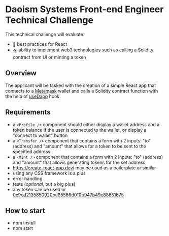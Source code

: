 # Daoism Systems Front-end Engineer Technical Challenge 

This technical challenge will evaluate:

- 🚀 best practices for React
- 🛸 ability to implement web3 technologies such as calling a Solidity contract from UI or minting a token

## Overview
The applicant will be tasked with the creation of a simple React app that connects to a [Metamask](https://metamask.io/) wallet and calls a Solidity contract function with the help of [useDapp](https://usedapp.io/) hook.

## Requirements
- a `<Profile />` component should either display a wallet address and a token balance if the user is connected to the wallet, or display a "connect to wallet" button
- a `<Transfer />` component that contains a form with 2 inputs: "to" (address) and "amount" that allows for a token to be sent to the specified address
- a `<Mint />` component that contains a form with 2 inputs: "to" (address) and "amount" that allows generating tokens for the set address
- https://create-react-app.dev/ may be used as a boilerplate or similar
- using any CSS framework is a plus
- error handling
- tests (_optional_, but a big plus)
- any token can be used or [0x9ed2135850920ba65566d010b947b49e88651675](https://rinkeby.etherscan.io/address/0x9ed2135850920ba65566d010b947b49e88651675#code)

## How to start
- npm install
- npm start
